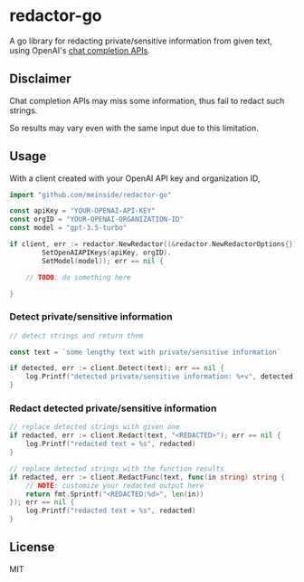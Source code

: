 # redactor-go

A go library for redacting private/sensitive information from given text, using OpenAI's [chat completion APIs](https://platform.openai.com/docs/api-reference/chat).

## Disclaimer

Chat completion APIs may miss some information, thus fail to redact such strings.

So results may vary even with the same input due to this limitation.

## Usage

With a client created with your OpenAI API key and organization ID,

```go
import "github.com/meinside/redactor-go"

const apiKey = "YOUR-OPENAI-API-KEY"
const orgID = "YOUR-OPENAI-ORGANIZATION-ID"
const model = "gpt-3.5-turbo"

if client, err := redactor.NewRedactor((&redactor.NewRedactorOptions{}).
        SetOpenAIAPIKeys(apiKey, orgID).
        SetModel(model)); err == nil {

    // TODO: do something here

}
```

### Detect private/sensitive information

```go
// detect strings and return them

const text = `some lengthy text with private/sensitive information`

if detected, err := client.Detect(text); err == nil {
    log.Printf("detected private/sensitive information: %+v", detected)
}
```

### Redact detected private/sensitive information

```go
// replace detected strings with given one
if redacted, err := client.Redact(text, "<REDACTED>"); err == nil {
    log.Printf("redacted text = %s", redacted)
}

// replace detected strings with the function results
if redacted, err := client.RedactFunc(text, func(in string) string {
    // NOTE: customize your redacted output here
    return fmt.Sprintf("<REDACTED:%d>", len(in))
}); err == nil {
    log.Printf("redacted text = %s", redacted)
}
```

## License

MIT

